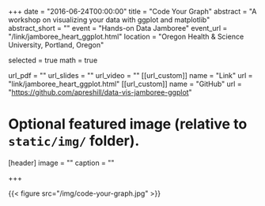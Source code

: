+++
date = "2016-06-24T00:00:00"
title = "Code Your Graph"
abstract = "A workshop on visualizing your data with ggplot and matplotlib"
abstract_short = ""
event = "Hands-on Data Jamboree"
event_url = "/link/jamboree_heart_ggplot.html"
location = "Oregon Health & Science University, Portland, Oregon"

selected = true
math = true

url_pdf = ""
url_slides = ""
url_video = ""
[[url_custom]]
    name = "Link"
    url = "link/jamboree_heart_ggplot.html"
[[url_custom]]
    name = "GitHub"
    url = "https://github.com/apreshill/data-vis-jamboree-ggplot"

# Optional featured image (relative to `static/img/` folder).
[header]
image = ""
caption = ""

+++

{{< figure src="/img/code-your-graph.jpg" >}}

